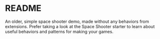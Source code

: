 # README

An older, simple space shooter demo, made without any behaviors from extensions. Prefer taking a look at the Space Shooter starter to learn about useful behaviors and patterns for making your games.

